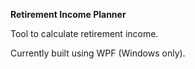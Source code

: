 **Retirement Income Planner**

Tool to calculate retirement income.

Currently built using WPF (Windows only).